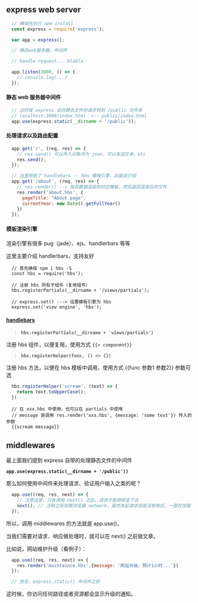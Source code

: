 ## express web server

```javascript
  // 确保先执行 npm install
  const express = require('express');

  var app = express();

  // 静态web服务器，中间件

  // handle request... blabla

  app.listen(3000, () => {
    // console.log(...)
  });
```

#### 静态 web 服务器中间件

```javascript
  // 这时候 express 会将静态文件的请求转到 /public 文件夹
  // localhost:3000/index.html  <-- public/index.html
  app.use(express.static(__dirname + '/public'));
```

#### 处理请求以及路由配置

```javascript
  app.get('/', (req, res) => {
    // res.send() 可以传入对象作为 json，可以发送文本，etc
    res.send();
  });

  // 这里用到了 handlebars -- hbs 模板引擎，后面会介绍
  app.get('/about', (req, res) => {
    // res.render() --> 指将数据渲染到对应模板，然后返回渲染后的文件
    res.render('about.hbs', {
      pageTitle: "About page",
      currentYear: new Date().getFullYear()
    })
  });
```

#### 模板渲染引擎

渲染引擎有很多 pug（jade）、ejs、handlerbars 等等

这里主要介绍 handlerbars，支持友好

```
  // 首先确保 npm i hbs -S
  const hbs = require('hbs');

  // 注册 hbs 所有子组件（复用组件）
  hbs.registerPartials(__dirname + '/views/partials');

  // express.set() ---> 设置模板引擎为 hbs
  express.set('view engine', 'hbs');
```

#### [handlebars](http://handlebarsjs.com/)

> **`hbs.registerPartials(__dirname + 'views/partials')`**

注册 hbs 组件，以便复用，使用方式 `{{> component}}`

> **`hbs.registerHelper(func, () => {})`**

注册 hbs 方法，以便在 hbs 模板中调用，使用方式 {{func 参数1 参数2}} 参数可选


```javascript
  hbs.registerHelper('scream', (text) => {
    return text.toUpperCase();
  })
```

```
  // 在 xxx.hbs 中使用，也可以在 partials 中使用
  // message 是调用 res.render('xxx.hbs', {message: 'some text'}) 传入的参数
  {{scream message}}
```


## middlewares

最上面我们提到 express 自带的处理静态文件的中间件

**`app.use(express.static(__dirname + '/public'))`**

那么如何使用中间件来处理请求、验证用户输入之类的呢？

```javascript
  app.use((req, res, next) => {
    // 注意这里，只有调用 next() 之后，请求才能继续走下去
    next(); // 注释之后观察浏览器 network，虽然发起请求但是没有响应，一直在加载 
  });
```

所以，调用 middlewares 的方法就是 app.use()，

当我们需要对请求、响应做处理时，就可以在 next() 之前做文章。

比如说，网站维护升级（看例子）：

```javascript
  app.use((req, res, next) => {
    res.render('maintaince.hbs',{message: '网站升级，预计1小时...'})
  });

  // 放在，express.static() 中间件之前
```

这时候，你访问任何路径或者资源都会显示升级的通知。
